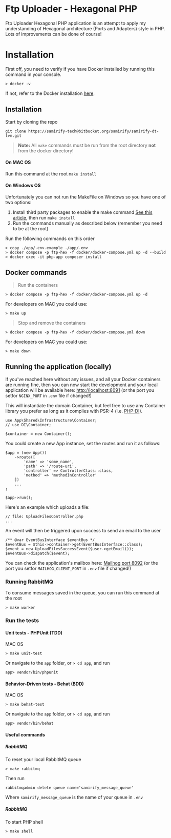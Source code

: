 # Ftp Uploader - Hexagonal PHP

Ftp Uploader Hexagonal PHP application is an attempt to apply my understanding of Hexagonal architecture (Ports and Adapters) style in PHP. Lots of improvements can be done of course!

# Installation
First off, you need to verify if you have Docker installed by running this command in your console.

`> docker -v`

If not, refer to the Docker installation [here](https://docs.docker.com/get-docker/).

## Installation
Start by cloning the repo

```git clone https://samirify-tech@bitbucket.org/samirify/samirify-dt-lvm.git```


> **Note:** All `make` commands must be run from the root directory **not** from the docker directory!

#### On MAC OS
Run this command at the root `make install`

#### On Windows OS
Unfortunately you can not run the MakeFile on Windows so you have one of two options:

1. Install third party packages to enable the make command [See this article](https://earthly.dev/blog/makefiles-on-windows/), then run `make install`
2. Run the commands manually as described below (remember you need to be at the root)

Run the following commands on this order
```
> copy ./app/.env.example ./app/.env
> docker compose -p ftp-hex -f docker/docker-compose.yml up -d --build
> docker exec -it php-app composer install
```

## Docker commands
> Run the containers

`> docker compose -p ftp-hex -f docker/docker-compose.yml up -d`

For developers on MAC you could use:

`> make up`

> Stop and remove the containers

`> docker compose -p ftp-hex -f docker/docker-compose.yml down`

For developers on MAC you could use:

`> make down`

## Running the application (locally)

If you've reached here without any issues, and all your Docker containers are running fine, then you can now start the development and your local application will be available here: [http://localhost:8091](http://localhost:8091) (or the port you setfor `NGINX_PORT` in `.env` file if changed!)

This will instantiate the domain Container, but feel free to use any Container library you prefer as long as it complies with PSR-4 (i.e. [PHP-DI](https://php-di.org/)).

```
use App\Shared\Infrastructure\Container;
// use DI\Container;

$container = new Container();
```

You could create a new App instance, set the routes and run it as follows:

```
$app = (new App())
    ->route([
        'name' => 'some_name',
        'path' => '/route-uri',
        'controller' => ControllerClass::class,
        'method' => 'methodInController'
    ])
    ...
;

$app->run();
```

Here's an example which uploads a file:
```
// file: UploadFilesController.php
...
```
An event will then be triggered upon success to send an email to the user
```
/** @var EventBusInterface $eventBus */
$eventBus = $this->container->get(EventBusInterface::class);
$event = new UploadFilesSuccessEvent($user->getEmail());
$eventBus->dispatch($event);
```

You can check the application's mailbox here: [Mailhog port 8092](http://localhost:8092/) (or the port you setfor `MAILHOG_CLIENT_PORT` in `.env` file if changed!)

### Running RabbitMQ
To consume messages saved in the queue, you can run this command at the root

`> make worker`

### Run the tests

#### Unit tests - PHPUnit (TDD)
MAC OS

`> make unit-test`

Or navigate to the `app` folder,  or `> cd app`, and run

`app> vendor/bin/phpunit`

#### Behavior-Driven tests - Behat (BDD)
MAC OS

`> make behat-test`

Or navigate to the `app` folder,  or `> cd app`, and run

`app> vendor/bin/behat`

#### Useful commands

##### RabbitMQ
To reset your local RabbitMQ queue

`> make rabbitmq`

Then run

`rabbitmqadmin delete queue name='samirify_message_queue'`

Where `samirify_message_queue` is the name of your queue in `.env`

##### RabbitMQ
To start PHP shell

`> make shell`

